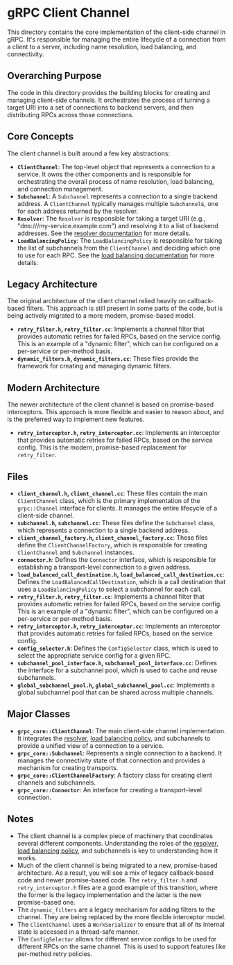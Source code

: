 # gRPC Client Channel

This directory contains the core implementation of the client-side channel in gRPC. It's responsible for managing the entire lifecycle of a connection from a client to a server, including name resolution, load balancing, and connectivity.

## Overarching Purpose

The code in this directory provides the building blocks for creating and managing client-side channels. It orchestrates the process of turning a target URI into a set of connections to backend servers, and then distributing RPCs across those connections.

## Core Concepts

The client channel is built around a few key abstractions:

*   **`ClientChannel`**: The top-level object that represents a connection to a service. It owns the other components and is responsible for orchestrating the overall process of name resolution, load balancing, and connection management.
*   **`Subchannel`**: A `Subchannel` represents a connection to a single backend address. A `ClientChannel` typically manages multiple `Subchannel`s, one for each address returned by the resolver.
*   **`Resolver`**: The `Resolver` is responsible for taking a target URI (e.g., "dns:///my-service.example.com") and resolving it to a list of backend addresses. See the [resolver documentation](../resolver/GEMINI.md) for more details.
*   **`LoadBalancingPolicy`**: The `LoadBalancingPolicy` is responsible for taking the list of subchannels from the `ClientChannel` and deciding which one to use for each RPC. See the [load balancing documentation](../load_balancing/GEMINI.md) for more details.

## Legacy Architecture

The original architecture of the client channel relied heavily on callback-based filters. This approach is still present in some parts of the code, but is being actively migrated to a more modern, promise-based model.

*   **`retry_filter.h`, `retry_filter.cc`**: Implements a channel filter that provides automatic retries for failed RPCs, based on the service config. This is an example of a "dynamic filter", which can be configured on a per-service or per-method basis.
*   **`dynamic_filters.h`, `dynamic_filters.cc`**: These files provide the framework for creating and managing dynamic filters.

## Modern Architecture

The newer architecture of the client channel is based on promise-based interceptors. This approach is more flexible and easier to reason about, and is the preferred way to implement new features.

*   **`retry_interceptor.h`, `retry_interceptor.cc`**: Implements an interceptor that provides automatic retries for failed RPCs, based on the service config. This is the modern, promise-based replacement for `retry_filter`.

## Files

*   **`client_channel.h`, `client_channel.cc`**: These files contain the main `ClientChannel` class, which is the primary implementation of the `grpc::Channel` interface for clients. It manages the entire lifecycle of a client-side channel.
*   **`subchannel.h`, `subchannel.cc`**: These files define the `Subchannel` class, which represents a connection to a single backend address.
*   **`client_channel_factory.h`, `client_channel_factory.cc`**: These files define the `ClientChannelFactory`, which is responsible for creating `ClientChannel` and `Subchannel` instances.
*   **`connector.h`**: Defines the `Connector` interface, which is responsible for establishing a transport-level connection to a given address.
*   **`load_balanced_call_destination.h`, `load_balanced_call_destination.cc`**: Defines the `LoadBalancedCallDestination`, which is a call destination that uses a `LoadBalancingPolicy` to select a subchannel for each call.
*   **`retry_filter.h`, `retry_filter.cc`**: Implements a channel filter that provides automatic retries for failed RPCs, based on the service config. This is an example of a "dynamic filter", which can be configured on a per-service or per-method basis.
*   **`retry_interceptor.h`, `retry_interceptor.cc`**: Implements an interceptor that provides automatic retries for failed RPCs, based on the service config.
*   **`config_selector.h`**: Defines the `ConfigSelector` class, which is used to select the appropriate service config for a given RPC.
*   **`subchannel_pool_interface.h`, `subchannel_pool_interface.cc`**: Defines the interface for a subchannel pool, which is used to cache and reuse subchannels.
*   **`global_subchannel_pool.h`, `global_subchannel_pool.cc`**: Implements a global subchannel pool that can be shared across multiple channels.

## Major Classes

*   **`grpc_core::ClientChannel`**: The main client-side channel implementation. It integrates the [resolver](../resolver/GEMINI.md), [load balancing policy](../load_balancing/GEMINI.md), and subchannels to provide a unified view of a connection to a service.
*   **`grpc_core::Subchannel`**: Represents a single connection to a backend. It manages the connectivity state of that connection and provides a mechanism for creating transports.
*   **`grpc_core::ClientChannelFactory`**: A factory class for creating client channels and subchannels.
*   **`grpc_core::Connector`**: An interface for creating a transport-level connection.

## Notes

*   The client channel is a complex piece of machinery that coordinates several different components. Understanding the roles of the [resolver](../resolver/GEMINI.md), [load balancing policy](../load_balancing/GEMINI.md), and subchannels is key to understanding how it works.
*   Much of the client channel is being migrated to a new, promise-based architecture. As a result, you will see a mix of legacy callback-based code and newer promise-based code. The `retry_filter.h` and `retry_interceptor.h` files are a good example of this transition, where the former is the legacy implementation and the latter is the new promise-based one.
*   The `dynamic_filters` are a legacy mechanism for adding filters to the channel. They are being replaced by the more flexible interceptor model.
*   The `ClientChannel` uses a `WorkSerializer` to ensure that all of its internal state is accessed in a thread-safe manner.
*   The `ConfigSelector` allows for different service configs to be used for different RPCs on the same channel. This is used to support features like per-method retry policies.

